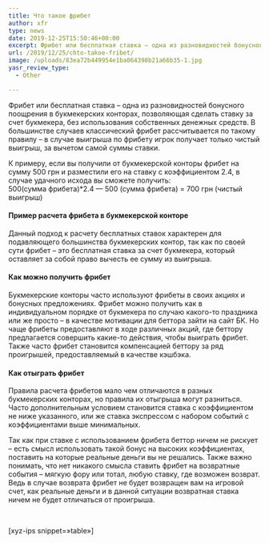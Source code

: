 ```yaml
---
title: Что такое фрибет
author: xfr
type: news
date: 2019-12-25T15:50:46+00:00
excerpt: Фрибет или бесплатная ставка – одна из разновидностей бонусного поощрения в букмекерских конторах, позволяющая сделать ставку за счет букмекера, без использования собственных денежных средств...
url: /2019/12/25/chto-takoe-fribet/
image: /uploads/83ea72b449954e1ba064398b21a66b35-1.jpg
yasr_review_type:
  - Other

---
```

Фрибет или бесплатная ставка – одна из разновидностей бонусного поощрения в букмекерских конторах, позволяющая сделать ставку за счет букмекера, без использования собственных денежных средств. В большинстве случаев классический фрибет рассчитывается по такому правилу – в случае выигрыша по фрибету игрок получает только чистый выигрыш, за вычетом самой суммы ставки.

К примеру, если вы получили от букмекерской конторы фрибет на сумму 500 грн и разместили его на ставку с коэффициентом 2.4, в случае удачного исхода вы сможете получить:  
500(сумма фрибета)*2.4 &#8212; 500 (сумма фрибета) = 700 грн (чистый выигрыш)

#### Пример расчета фрибета в букмекерской конторе

Данный подход к расчету бесплатных ставок характерен для подавляющего большинства букмекерских контор, так как по своей сути фрибет – это бесплатная ставка за счет букмекера, который оставляет за собой право вычесть ее сумму из выигрыша.

#### Как можно получить фрибет

Букмекерские конторы часто используют фрибеты в своих акциях и бонусных предложениях. Фрибет можно получить как в индивидуальном порядке от букмекера по случаю какого-то праздника или же просто – в качестве мотивации для беттора зайти на сайт БК. Но чаще фрибеты предоставляют в ходе различных акций, где беттору предлагается совершить какие-то действия, чтобы выиграть фрибет. Также часто фрибет становится компенсацией беттору за ряд проигрышей, предоставляемый в качестве кэшбэка.

#### Как отыграть фрибет

Правила расчета фрибетов мало чем отличаются в разных букмекерских конторах, но правила их отыгрыша могут разниться. Часто дополнительным условием становится ставка с коэффициентом не ниже указанного, или же ставка экспрессом с набором событий с коэффициентами выше минимальных.

Так как при ставке с использованием фрибета беттор ничем не рискует – есть смысл использовать такой бонус на высоких коэффициентах, поставить на которые реальные деньги вы не решались. Также важно понимать, что нет никакого смысла ставить фрибет на возвратные события – мягкую фору или тотал, любую ставку, где возможен возврат. Ведь в случае возврата фрибет не будет возвращен вам на игровой счет, как реальные деньги и в данной ситуации возвратная ставка ничем не будет отличаться от проигрыша.

&nbsp;

[xyz-ips snippet=&#187;table&#187;]